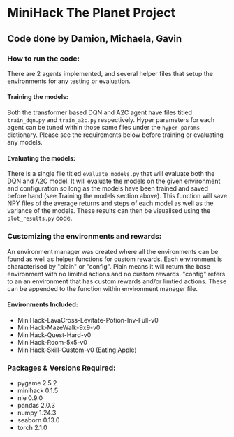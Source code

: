 # MiniHack The Planet Project
## Code done by Damion, Michaela, Gavin

### How to run the code:
There are 2 agents implemented, and several helper files that setup the environments for any testing or evaluation. 

#### Training the models:
Both the transformer based DQN and A2C agent have files titled `train_dqn.py` and `train_a2c.py` respectively. Hyper parameters for each agent can be tuned within those same files under the `hyper-params` dictionary. Please see the requirements below before training or evaluating any models.

#### Evaluating the models:
There is a single file titled `evaluate_models.py` that will evaluate both the DQN and A2C model. It will evaluate the models on the given environment and configuration so long as the models have been trained and saved before hand (see Training the models section above). This function will save NPY files of the average returns and steps of each model as well as the variance of the models. These results can then be visualised using the `plot_results.py` code. 

### Customizing the environments and rewards:
An environment manager was created where all the environments can be found as well as helper functions for custom rewards. Each environment is characterised by "plain" or "config". Plain means it will return the base environment with no limited actions and no custom rewards. "config" refers to an an environment that has custom rewards and/or limtied actions. These can be appended to the function within environment manager file. 

#### Environments Included:  
 - MiniHack-LavaCross-Levitate-Potion-Inv-Full-v0 
 - MiniHack-MazeWalk-9x9-v0
 - MiniHack-Quest-Hard-v0
 - MiniHack-Room-5x5-v0
 - MiniHack-Skill-Custom-v0 (Eating Apple)


### Packages & Versions Required:  
 - pygame 2.5.2
 - minihack 0.1.5
 - nle 0.9.0
 - pandas 2.0.3
 - numpy 1.24.3
 - seaborn 0.13.0
 - torch 2.1.0
